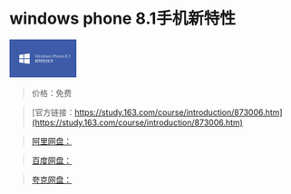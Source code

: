 # windows phone 8.1手机新特性

![img](../../../assets/study163/free/1132373831324518526.jpg)

> 价格：免费

> [官方链接：https://study.163.com/course/introduction/873006.htm](https://study.163.com/course/introduction/873006.htm)

> [阿里网盘：]()

> [百度网盘：]()

> [夸克网盘：]()
